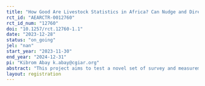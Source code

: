 ```yaml
---
title: "How Good Are Livestock Statistics in Africa? Can Nudge and Direct Counting Improve the Quality of Livestock Asset Data?"
rct_id: "AEARCTR-0012760"
rct_id_num: "12760"
doi: "10.1257/rct.12760-1.1"
date: "2023-12-28"
status: "on_going"
jel: "nan"
start_year: "2023-11-30"
end_year: "2024-12-31"
pi: "Kibrom Abay k.abay@cgiar.org"
abstract: "This project aims to test a novel set of survey and measurement experiments to improve livestock statistics in Africa. We particularly introduce three innovations to the conventional livestock data collection methods. First, we introduce a specific nudge aimed to address some of the sources of potential under-reporting in livestock assets by assigning a random subset of survey respondents to an explicit nudge that addresses potential sources of under-reporting. Second, we hire local livestock experts and arrange observational counting of livestock assets by enumerators and livestock experts. Third, we administer the livestock module to primary male and female respondents in each household. Through these interventions, we aim to make an important and unique contribution to improve the quality of livestock statistics in Africa, an issue that has received limited attention. "
layout: registration
---
```



